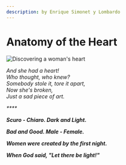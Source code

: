 ```yaml
---
description: by Enrique Simonet y Lombardo
---
```


# Anatomy of the Heart

![Discovering a woman&apos;s heart](../.gitbook/assets/heart.jpg)

_And she had a heart!_  
_Who thought, who knew?_  
_Somebody stole it, tore it apart,_  
_Now she's broken,_  
_Just a sad piece of art._

_\*\*\*\*_

_**Scuro - Chiaro. Dark and Light.**_

_**Bad and Good. Male - Female.**_

_**Women were created by the first night.**_

_**When God said, "Let there be light!"**_

